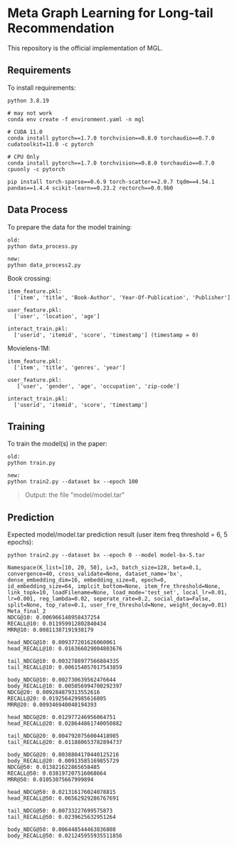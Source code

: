 # Meta Graph Learning for Long-tail Recommendation

This repository is the official implementation of MGL.

## Requirements

To install requirements:

```setup
python 3.8.19

# may not work
conda env create -f environment.yaml -n mgl

# CUDA 11.0
conda install pytorch==1.7.0 torchvision==0.8.0 torchaudio==0.7.0 cudatoolkit=11.0 -c pytorch

# CPU Only
conda install pytorch==1.7.0 torchvision==0.8.0 torchaudio==0.7.0 cpuonly -c pytorch

pip install torch-sparse==0.6.9 torch-scatter==2.0.7 tqdm==4.54.1 pandas==1.4.4 scikit-learn==0.23.2 rectorch==0.0.9b0
```

## Data Process

To prepare the data for the model training:

```setup
old:
python data_process.py

new:
python data_process2.py
```

Book crossing:
```
item_feature.pkl:
  ['item', 'title', 'Book-Author', 'Year-Of-Publication', 'Publisher']

user_feature.pkl:
  ['user', 'location', 'age']

interact_train.pkl:
  ['userid', 'itemid', 'score', 'timestamp'] (timestamp = 0)
```

Movielens-1M:
```
item_feature.pkl:
  ['item', 'title', 'genres', 'year']

user_feature.pkl:
   ['user', 'gender', 'age', 'occupation', 'zip-code']

interact_train.pkl:
  ['userid', 'itemid', 'score', 'timestamp']
```

## Training

To train the model(s) in the paper:

```setup
old:
python train.py

new:
python train2.py --dataset bx --epoch 100
```

> Output: the file "model/model.tar"

## Prediction
Expected model/model.tar prediction result (user item freq threshold = 6, 5 epochs):
```
python train2.py --dataset bx --epoch 0 --model model-bx-5.tar

Namespace(K_list=[10, 20, 50], L=3, batch_size=128, beta=0.1, convergence=40, cross_validate=None, dataset_name='bx', dense_embedding_dim=16, embedding_size=8, epoch=0, id_embedding_size=64, implcit_bottom=None, item_fre_threshold=None, link_topk=10, loadFilename=None, load_mode='test_set', local_lr=0.01, lr=0.001, reg_lambda=0.02, seperate_rate=0.2, social_data=False, split=None, top_rate=0.1, user_fre_threshold=None, weight_decay=0.01)
Meta_final_2
NDCG@10: 0.006966148958437254
RECALL@10: 0.011959912802840434
MRR@10: 0.00811387191938179

head_NDCG@10: 0.009377201626060061
head_RECALL@10: 0.016366029004803676

tail_NDCG@10: 0.0032788977566884335
tail_RECALL@10: 0.006154057017543859

body_NDCG@10: 0.002730639562476644
body_RECALL@10: 0.005056994700292397
NDCG@20: 0.009284879313552616
RECALL@20: 0.019256429985616805
MRR@20: 0.009346940040194393

head_NDCG@20: 0.012977246956064751
head_RECALL@20: 0.028644861740050882

tail_NDCG@20: 0.0047920756004418905
tail_RECALL@20: 0.011880653782894737

body_NDCG@20: 0.0038804170440125216
body_RECALL@20: 0.00913585169855729
NDCG@50: 0.013821622865658485
RECALL@50: 0.038197207516068664
MRR@50: 0.01053075667999894

head_NDCG@50: 0.021316176024078815
head_RECALL@50: 0.06562929286767691

tail_NDCG@50: 0.00733227699575873
tail_RECALL@50: 0.0239625632951264

body_NDCG@50: 0.006448544463836808
body_RECALL@50: 0.021245955935511856
```


